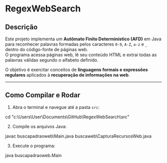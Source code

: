 # RegexWebSearch

## Descrição

Este projeto implementa um **Autômato Finito Determinístico (AFD)** em Java para reconhecer palavras formadas pelos caracteres `0-9`, `A-Z`, `a-z` e `_` dentro do código-fonte de páginas web.  
O programa acessa páginas web, lê seu conteúdo HTML e extrai todas as palavras válidas segundo o alfabeto definido.

O objetivo é exercitar conceitos de **linguagens formais e expressões regulares** aplicados à **recuperação de informações na web**.

---

## Como Compilar e Rodar

1. Abra o terminal e navegue até a pasta `src`:

cd "c:\Users\User\Documents\GitHub\RegexWebSearch\src\"

2. Compile os arquivos Java:

javac buscapadraoweb\Main.java buscaweb\CapturaRecursosWeb.java

3. Execute o programa:

java buscapadraoweb.Main
